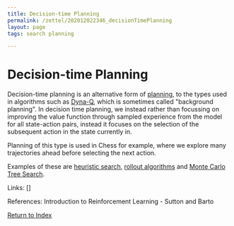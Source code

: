 ```yaml
---
title: Decision-time Planning
permalink: /zettel/202012022346_decisionTimePlanning
layout: page
tags: search planning

---
```

# Decision-time Planning

Decision-time planning is an alternative form of [planning](202012012357_rlPlanning), to the types used 
in algorithms such as [Dyna-Q](202012020018_tabularDynaQ), which is sometimes 
called "background planning". In decision time planning, we instead rather than focussing
on improving the value function through sampled experience from the model for all state-action
pairs, instead it focuses on the selection of the subsequent action in the state currently in. 

Planning of this type is used in Chess for example, where we explore many trajectories ahead 
before selecting the next action.

Examples of these are [heuristic search](TODOs), [rollout algorithms](202012031744_rolloutAlgorithm) and
[Monte Carlo Tree Search](202012032005_monteCarloTreeSearch).

Links: []

References: Introduction to Reinforcement Learning - Sutton and Barto

[Return to Index](index)
